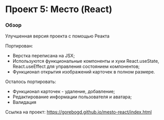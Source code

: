# Проект 5: Место (React)

### Обзор
Улучшенная версия проекта с помощью Реакта

Портирован:
- Верстка переписана на JSX;
- Используются функциональные компоненты и хуки React.useState, React.useEffect для управления состоянием компонентов;
- Функционал открытия изображений карточек в полном размере.

Осталось портировать:
- Функционал карточек - удаление, добавление;
- Редактирование информации пользователя и аватара;
- Валидация

Ссылка на проект: https://gorebogd.github.io/mesto-react/index.html
